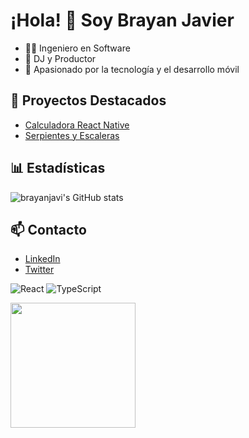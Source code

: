 # ¡Hola! 👋 Soy Brayan Javier

- 👨‍💻 Ingeniero en Software
- 🎵 DJ y Productor
- 🚀 Apasionado por la tecnología y el desarrollo móvil

## 🚩 Proyectos Destacados
- [Calculadora React Native](https://github.com/brayanjavi/Calculadora---React-Native)
- [Serpientes y Escaleras](https://github.com/brayanjavi/Serpientes-Escaleras---React-Native---TypeScript)

## 📊 Estadísticas
![brayanjavi's GitHub stats](https://github-readme-stats.vercel.app/api?username=brayanjavi&show_icons=true&theme=radical)

## 📫 Contacto
- [LinkedIn](https://www.linkedin.com/in/tuusuario)
- [Twitter](https://twitter.com/tuusuario)

![React](https://img.shields.io/badge/-React-61DAFB?logo=react&logoColor=fff&style=flat)
![TypeScript](https://img.shields.io/badge/-TypeScript-3178C6?logo=typescript&logoColor=fff&style=flat)

<img src="https://media.giphy.com/media/26tn33aiTi1jkl6H6/giphy.gif" width="200"/>
